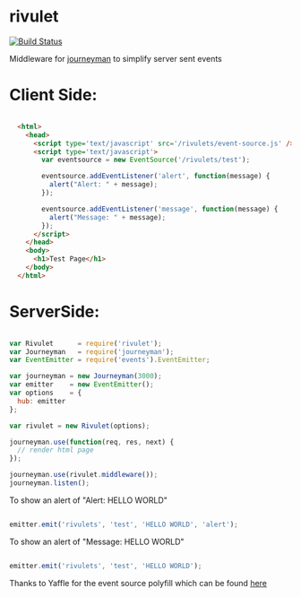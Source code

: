rivulet
=======

[![Build Status](https://travis-ci.org/bthesorceror/rivulet.png?branch=master)](undefined)

Middleware for [journeyman][] to simplify server sent events

Client Side:
====================================

```html

  <html>
    <head>
      <script type='text/javascript' src='/rivulets/event-source.js' />
      <script type='text/javascript'>
        var eventsource = new EventSource('/rivulets/test');

        eventsource.addEventListener('alert', function(message) {
          alert("Alert: " + message);
        });

        eventsource.addEventListener('message', function(message) {
          alert("Message: " + message);
        });
      </script>
    </head>
    <body>
      <h1>Test Page</h1>
    </body>
  </html>

```

ServerSide:
===========================================

```javascript

var Rivulet      = require('rivulet');
var Journeyman   = require('journeyman');
var EventEmitter = require('events').EventEmitter;

var journeyman = new Journeyman(3000);
var emitter    = new EventEmitter();
var options    = {
  hub: emitter
};

var rivulet = new Rivulet(options);

journeyman.use(function(req, res, next) {
  // render html page
});

journeyman.use(rivulet.middleware());
journeyman.listen();

```

To show an alert of "Alert: HELLO WORLD"

```javascript

emitter.emit('rivulets', 'test', 'HELLO WORLD', 'alert');

```

To show an alert of "Message: HELLO WORLD"

```javascript

emitter.emit('rivulets', 'test', 'HELLO WORLD');

```

Thanks to Yaffle for the event source polyfill which can be found [here](https://github.com/Yaffle/EventSource)

[journeyman]: https://github.com/bthesorceror/journeyman
